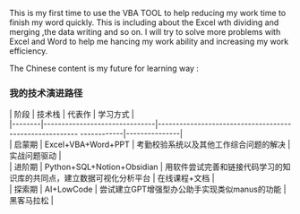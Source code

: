  This is my first time to use the VBA TOOL to help reducing my work time to finish my word quickly.
This is including about the Excel wth dividing and merging ,the data writing and so on.
I will try to solve more problems with Excel and Word to help me hancing my work ability and increasing my work efficiency.

The Chinese content is my future for learning way :
### 我的技术演进路径  
| 阶段   | 技术栈                         | 代表作                                                              | 学习方式       |  
|--------|-------------------------------|-------------------------------------------------------- ------------|---------------|  
| 启蒙期 | Excel+VBA+Word+PPT             | 考勤校验系统以及其他工作综合问题的解决                                 | 实战问题驱动   |  
| 进阶期 | Python+SQL+Notion+Obsidian     | 用软件尝试完善和链接代码学习的知识库的共同点，建立数据可视化分析平台      | 在线课程+文档  |  
| 探索期 | AI+LowCode                     | 尝试建立GPT增强型办公助手实现类似manus的功能                           | 黑客马拉松     |  
